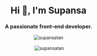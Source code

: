 <h1 align="center">Hi 👋, I'm Supansa</h1>
<h3 align="center">A passionate front-end developer.</h3>

<p align="center"><img align="center" src="https://github-readme-stats.vercel.app/api/top-langs?username=supansatan&show_icons=true&locale=en&layout=compact" alt="supansatan" /></p>
<p align="center">&nbsp;<img align="center" src="https://github-readme-stats.vercel.app/api?username=supansatan&show_icons=true&locale=en" alt="supansatan" /></p>
